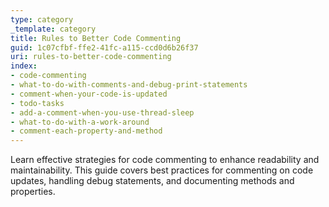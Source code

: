 ```yaml
---
type: category
_template: category
title: Rules to Better Code Commenting
guid: 1c07cfbf-ffe2-41fc-a115-ccd0d6b26f37
uri: rules-to-better-code-commenting
index:
- code-commenting
- what-to-do-with-comments-and-debug-print-statements
- comment-when-your-code-is-updated
- todo-tasks
- add-a-comment-when-you-use-thread-sleep
- what-to-do-with-a-work-around
- comment-each-property-and-method
---
```


Learn effective strategies for code commenting to enhance readability and maintainability. This guide covers best practices for commenting on code updates, handling debug statements, and documenting methods and properties.
